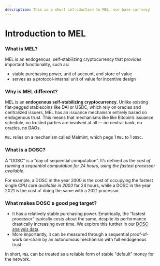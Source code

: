 ```yaml
---
description: This is a short introduction to MEL, our base currency
---
```


# Introduction to MEL

### What is MEL?&#x20;

MEL is an endogenous, self-stabilizing cryptocurrency that provides important functionality, such as:

* stable purchasing power, unit of account, and store of value
* serves as a protocol-internal unit of value for incentive design

### Why is MEL different?&#x20;

MEL is an **endogenous self-stabilizing cryptocurrency.** Unlike existing fiat-pegged stablecoins like DAI or USDC, which rely on oracles and centralized issuers, MEL has an issuance mechanism entirely based on endogenous trust. This means that mechanisms like like Bitcoin’s issuance schedule, no trusted parties are involved at all — no central bank, no oracles, no DAOs.

`MEL` relies on a mechanism called Melmint, which pegs 1 `MEL` to 1 `DOSC`**.**

### What is a DOSC?

A “DOSC” is a “day of sequential computation”. It’s defined as the _cost of running a sequential computation for 24 hours, using the fastest processor available_.&#x20;

For example, a DOSC in the year 2000 is the cost of occupying the fastest single CPU core _available in 2000_ for 24 hours, while a DOSC in the year 2021 is the cost of doing the same with a 2021 processor.

### What makes DOSC a good peg target?

* It has a relatively stable purchasing power. Empirically, the “fastest processor” typically costs about the same, despite its performance drastically increasing over time. We explore this further in our [DOSC analysis data](https://github.com/themeliolabs/dosc-analysis).
* More importantly, it can be measured through a sequential proof-of-work on-chain by an autonomous mechanism with full endogenous trust.

In short, `MEL` can be treated as a reliable form of stable "default" money for the network.&#x20;



